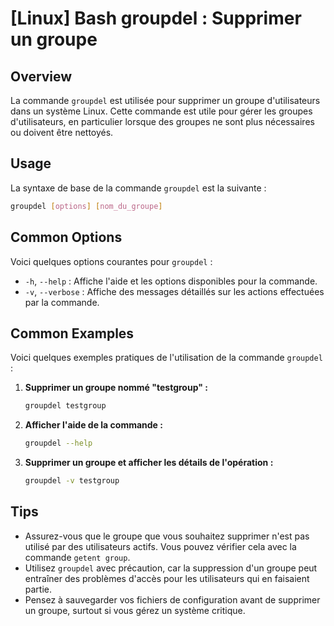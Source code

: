 # [Linux] Bash groupdel : Supprimer un groupe

## Overview
La commande `groupdel` est utilisée pour supprimer un groupe d'utilisateurs dans un système Linux. Cette commande est utile pour gérer les groupes d'utilisateurs, en particulier lorsque des groupes ne sont plus nécessaires ou doivent être nettoyés.

## Usage
La syntaxe de base de la commande `groupdel` est la suivante :

```bash
groupdel [options] [nom_du_groupe]
```

## Common Options
Voici quelques options courantes pour `groupdel` :

- `-h`, `--help` : Affiche l'aide et les options disponibles pour la commande.
- `-v`, `--verbose` : Affiche des messages détaillés sur les actions effectuées par la commande.

## Common Examples
Voici quelques exemples pratiques de l'utilisation de la commande `groupdel` :

1. **Supprimer un groupe nommé "testgroup" :**

   ```bash
   groupdel testgroup
   ```

2. **Afficher l'aide de la commande :**

   ```bash
   groupdel --help
   ```

3. **Supprimer un groupe et afficher les détails de l'opération :**

   ```bash
   groupdel -v testgroup
   ```

## Tips
- Assurez-vous que le groupe que vous souhaitez supprimer n'est pas utilisé par des utilisateurs actifs. Vous pouvez vérifier cela avec la commande `getent group`.
- Utilisez `groupdel` avec précaution, car la suppression d'un groupe peut entraîner des problèmes d'accès pour les utilisateurs qui en faisaient partie.
- Pensez à sauvegarder vos fichiers de configuration avant de supprimer un groupe, surtout si vous gérez un système critique.